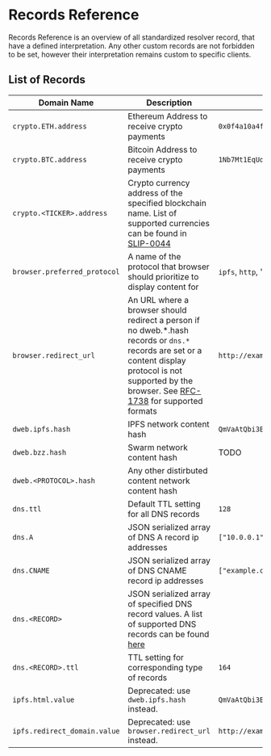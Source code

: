 <!-- vim: set nowrap: -->

# Records Reference

Records Reference is an overview of all standardized resolver record, that have a defined interpretation.
Any other custom records are not forbidden to be set, however their interpretation remains custom to specific clients.

## List of Records


| Domain Name                  | Description                                                                                                                                                                                                                                                   | Example                                          | Documentation                             |
|------------------------------|---------------------------------------------------------------------------------------------------------------------------------------------------------------------------------------------------------------------------------------------------------------|--------------------------------------------------|-------------------------------------------|
| `crypto.ETH.address`         | Ethereum Address to receive crypto payments                                                                                                                                                                                                                   | `0x0f4a10a4f46c288cea365fcf45cccf0e9d901b94`     | [Link](./ARCHITECTURE.md#crypto-payments) |
| `crypto.BTC.address`         | Bitcoin Address to receive crypto payments                                                                                                                                                                                                                    | `1Nb7Mt1EqUqxxrAdmefUovS7aTgMUf2A6m`             | [Link](./ARCHITECTURE.md#crypto-payments) |
| `crypto.<TICKER>.address`    | Crypto currency address of the specified blockchain name. List of supported currencies can be found in [SLIP-0044](https://github.com/satoshilabs/slips/blob/master/slip-0044.md)                                                                             |                                                  | [Link](./ARCHITECTURE.md#crypto-payments) |
| `browser.preferred_protocol` | A name of the protocol that browser should prioritize to display content for                                                                                                                                                                                  | `ipfs`, `http`, 'https`, `bzz`                   | [Link](./BROWSER_RESOLUTION_HOWTO.md)     |
| `browser.redirect_url`       | An URL where a browser should redirect a person if no dweb.*.hash records or `dns.*` records are set or a content display protocol is not supported by the browser. See [RFC-1738](https://tools.ietf.org/html/rfc1738) for supported formats | `http://example.com/home.html`                                   | [Link](./BROWSER_RESOLUTION_HOWTO.md)     |
| `dweb.ipfs.hash`             | IPFS network content hash                                                                                                                                                                                                                                     | `QmVaAtQbi3EtsfpKoLzALm6vXphdi2KjMgxEDKeGg6wHvK` | [Link](./BROWSER_RESOLUTION_HOWTO.md)     |
| `dweb.bzz.hash`              | Swarm network content hash                                                                                                                                                                                                                                    | TODO                                             | [Link](./BROWSER_RESOLUTION_HOWTO.md)     |
| `dweb.<PROTOCOL>.hash`       | Any other distirbuted content network content hash                                                                                                                                                                                                            |                                                  | [Link](./BROWSER_RESOLUTION_HOWTO.md)     |
| `dns.ttl`                    | Default TTL setting for all DNS records                                                                                                                                                                                                                       | `128`                                            | [Link](./BROWSER_RESOLUTION_HOWTO.md)     |
| `dns.A`                      | JSON serialized array of DNS A record ip addresses                                                                                                                                                                                                            | `["10.0.0.1","10.0.0.2"]`                        | [Link](./BROWSER_RESOLUTION_HOWTO.md)     |
| `dns.CNAME`                  | JSON serialized array of DNS CNAME record ip addresses                                                                                                                                                                                                        | `["example.com."]`                               | [Link](./BROWSER_RESOLUTION_HOWTO.md)     |
| `dns.<RECORD>`               | JSON serialized array of specified DNS record values. A list of supported DNS records can be found [here](https://en.wikipedia.org/wiki/List_of_DNS_record_types)                                                                                             |                                                  | [Link](./BROWSER_RESOLUTION_HOWTO.md)     |
| `dns.<RECORD>.ttl`           | TTL setting for corresponding type of records                                                                                                                                                                                                                 | `164`                                            | [Link](./BROWSER_RESOLUTION_HOWTO.md)     |
| `ipfs.html.value`            | Deprecated: use `dweb.ipfs.hash` instead.                                                                                                                                                                                                                     | `QmVaAtQbi3EtsfpKoLzALm6vXphdi2KjMgxEDKeGg6wHvK` | [Link](./BROWSER_RESOLUTION_HOWTO.md)     |
| `ipfs.redirect_domain.value` | Deprecated: use `browser.redirect_url` instead.                                                                                                                                                                                                               | `http://example.com/home.html`                   | [Link](./BROWSER_RESOLUTION_HOWTO.md)     |
